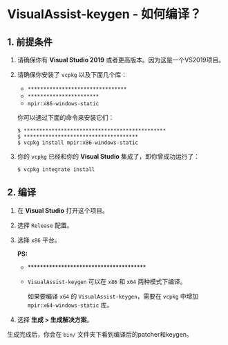 # VisualAssist-keygen - 如何编译？

## 1. 前提条件

1. 请确保你有 __Visual Studio 2019__ 或者更高版本。因为这是一个VS2019项目。

2. 请确保你安装了 `vcpkg` 以及下面几个库：

   * `********************************`
   * `***********************`
   * `mpir:x86-windows-static`

   你可以通过下面的命令来安装它们：

   ```console
   $ **********************************************
   $ *************************************
   $ vcpkg install mpir:x86-windows-static
   ```

3. 你的 `vcpkg` 已经和你的 __Visual Studio__ 集成了，即你曾成功运行了：

   ```console
   $ vcpkg integrate install
   ```

## 2. 编译

1. 在 __Visual Studio__ 打开这个项目。

2. 选择 `Release` 配置。

3. 选择 `x86` 平台。

   __PS:__

   * \*\*\*\*\*\*\*\*\*\*\*\*\*\*\*\*\*\*\*\*\*\*\*\*\*\*\*\*\*\*\*\*\*\*\*\*\*\*\*

   * `VisualAssist-keygen` 可以在 `x86` 和 `x64` 两种模式下编译。

     如果要编译 `x64` 的 `VisualAssist-keygen`，需要在 `vcpkg` 中增加 `mpir:x64-windows-static` 库。

4. 选择 __生成 > 生成解决方案__。

生成完成后，你会在 `bin/` 文件夹下看到编译后的patcher和keygen。

